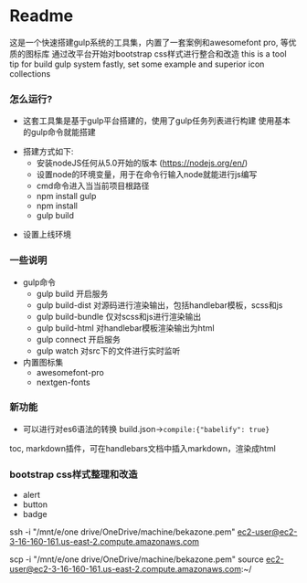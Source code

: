 # Readme #
这是一个快速搭建gulp系统的工具集，内置了一套案例和awesomefont pro, 等优质的图标库
通过改平台开始对bootstrap css样式进行整合和改造
this is a tool tip for build gulp system fastly, set some example and superior icon collections


### 怎么运行?
* 这套工具集是基于gulp平台搭建的，使用了gulp任务列表进行构建
使用基本的gulp命令就能搭建
+ 搭建方式如下:
  * 安装nodeJS任何从5.0开始的版本 (https://nodejs.org/en/)
  * 设置node的环境变量，用于在命令行输入node就能进行js编写
  * cmd命令进入当当前项目根路径
  * npm install gulp
  * npm install
  * gulp build
* 设置上线环境

### 一些说明
+ gulp命令
  * gulp build 开启服务
  * gulp build-dist 对源码进行渲染输出，包括handlebar模板，scss和js
  * gulp build-bundle 仅对scss和js进行渲染输出
  * gulp build-html 对handlebar模板渲染输出为html
  * gulp connect 开启服务
  * gulp watch 对src下的文件进行实时监听
+ 内置图标集
  * awesomefont-pro
  * nextgen-fonts

### 新功能
* 可以进行对es6语法的转换
build.json->`compile:{"babelify": true}`

toc, markdown插件，可在handlebars文档中插入markdown，渲染成html


### bootstrap css样式整理和改造
- alert
- button
- badge

ssh -i "/mnt/e/one drive/OneDrive/machine/bekazone.pem" ec2-user@ec2-3-16-160-161.us-east-2.compute.amazonaws.com

scp -i "/mnt/e/one drive/OneDrive/machine/bekazone.pem" source  ec2-user@ec2-3-16-160-161.us-east-2.compute.amazonaws.com:~/






